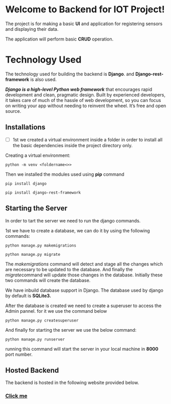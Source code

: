 # Welcome to Backend for IOT Project!

The project is for making a basic **UI** and application for registering sensors and displaying their data.

The application will perform basic **CRUD** operation.


# Technology Used
The technology used for building the backend is **Django**.
and **Django-rest-framework** is also used.

***Django is a high-level Python web framework*** that encourages rapid development and clean, pragmatic design. Built by experienced developers, it takes care of much of the hassle of web development, so you can focus on writing your app without needing to reinvent the wheel. It’s free and open source.


## Installations

 - [ ] 1st we created a virtual environment inside a folder in order to
       install all the basic dependencies inside the project directory
       only.

Creating a virtual environment:

    python -m venv <foldername<>>

Then we installed the modules used using **pip** command

    pip install django

    pip install django-rest-framework

## Starting the Server

In order to tart the server we need to run the django commands.

1st we have to create a database, we can do it by using the following commands:

    python manage.py makemigrations

    python manage.py migrate

The *makemigrations* command will detect and stage all the changes which are necessary to be updated to the database.
And finally the *migrate*command will update those changes in the database.
Initially these two commands will create the database.

We have inbuild database support in Django. 
The database used by django by default is **SQLite3.**

After the database is created we need to create a superuser to access the Admin pannel. for it we use the command below

    python manage.py createsuperuser 

And finally for starting the server we use the below command:

    python manage.py runserver

running this command will start the server in your local machine in **8000** port number.

## Hosted Backend

The backend is hosted in the following website provided below.

### [Click me](https://hasibnirban.pythonanywhere.com/)
